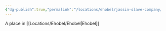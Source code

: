 ```yaml
---
{"dg-publish":true,"permalink":"/locations/ehobel/jassin-slave-company/","tags":["Location","Unexplored"],"updated":"2024-12-13T23:00:07.909+00:00"}
---
```


A place in [[Locations/Ehobel/Ehobel\|Ehobel]]